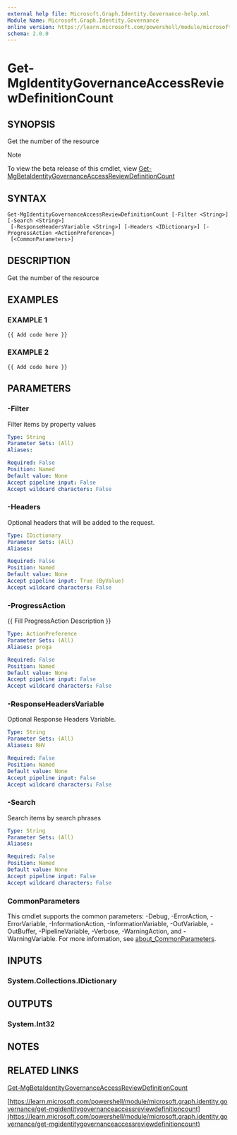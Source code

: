 ```yaml
---
external help file: Microsoft.Graph.Identity.Governance-help.xml
Module Name: Microsoft.Graph.Identity.Governance
online version: https://learn.microsoft.com/powershell/module/microsoft.graph.identity.governance/get-mgidentitygovernanceaccessreviewdefinitioncount
schema: 2.0.0
---
```


# Get-MgIdentityGovernanceAccessReviewDefinitionCount

## SYNOPSIS
Get the number of the resource

> [!NOTE]
> To view the beta release of this cmdlet, view [Get-MgBetaIdentityGovernanceAccessReviewDefinitionCount](/powershell/module/Microsoft.Graph.Beta.Identity.Governance/Get-MgBetaIdentityGovernanceAccessReviewDefinitionCount?view=graph-powershell-beta)

## SYNTAX

```
Get-MgIdentityGovernanceAccessReviewDefinitionCount [-Filter <String>] [-Search <String>]
 [-ResponseHeadersVariable <String>] [-Headers <IDictionary>] [-ProgressAction <ActionPreference>]
 [<CommonParameters>]
```

## DESCRIPTION
Get the number of the resource

## EXAMPLES

### EXAMPLE 1
```
{{ Add code here }}
```

### EXAMPLE 2
```
{{ Add code here }}
```

## PARAMETERS

### -Filter
Filter items by property values

```yaml
Type: String
Parameter Sets: (All)
Aliases:

Required: False
Position: Named
Default value: None
Accept pipeline input: False
Accept wildcard characters: False
```

### -Headers
Optional headers that will be added to the request.

```yaml
Type: IDictionary
Parameter Sets: (All)
Aliases:

Required: False
Position: Named
Default value: None
Accept pipeline input: True (ByValue)
Accept wildcard characters: False
```

### -ProgressAction
{{ Fill ProgressAction Description }}

```yaml
Type: ActionPreference
Parameter Sets: (All)
Aliases: proga

Required: False
Position: Named
Default value: None
Accept pipeline input: False
Accept wildcard characters: False
```

### -ResponseHeadersVariable
Optional Response Headers Variable.

```yaml
Type: String
Parameter Sets: (All)
Aliases: RHV

Required: False
Position: Named
Default value: None
Accept pipeline input: False
Accept wildcard characters: False
```

### -Search
Search items by search phrases

```yaml
Type: String
Parameter Sets: (All)
Aliases:

Required: False
Position: Named
Default value: None
Accept pipeline input: False
Accept wildcard characters: False
```

### CommonParameters
This cmdlet supports the common parameters: -Debug, -ErrorAction, -ErrorVariable, -InformationAction, -InformationVariable, -OutVariable, -OutBuffer, -PipelineVariable, -Verbose, -WarningAction, and -WarningVariable. For more information, see [about_CommonParameters](http://go.microsoft.com/fwlink/?LinkID=113216).

## INPUTS

### System.Collections.IDictionary
## OUTPUTS

### System.Int32
## NOTES

## RELATED LINKS
[Get-MgBetaIdentityGovernanceAccessReviewDefinitionCount](/powershell/module/Microsoft.Graph.Beta.Identity.Governance/Get-MgBetaIdentityGovernanceAccessReviewDefinitionCount?view=graph-powershell-beta)

[https://learn.microsoft.com/powershell/module/microsoft.graph.identity.governance/get-mgidentitygovernanceaccessreviewdefinitioncount](https://learn.microsoft.com/powershell/module/microsoft.graph.identity.governance/get-mgidentitygovernanceaccessreviewdefinitioncount)




